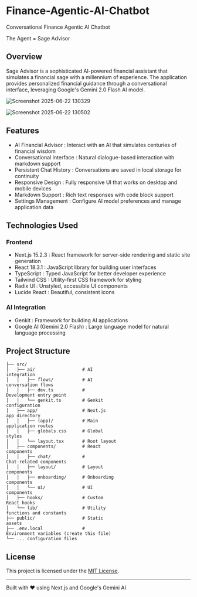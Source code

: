 # Finance-Agentic-AI-Chatbot
Conversational Finance Agentic AI Chatbot

The Agent = Sage Advisor
## Overview
Sage Advisor is a sophisticated AI-powered financial assistant that simulates a financial sage with a millennium of experience. The application provides personalized financial guidance through a conversational interface, leveraging Google's Gemini 2.0 Flash AI model.

![Screenshot 2025-06-22 130329](https://github.com/user-attachments/assets/354416e0-3884-4c87-ad20-a3a14011a68b)

![Screenshot 2025-06-22 130502](https://github.com/user-attachments/assets/7db79277-5444-466f-a1d2-2d3095beb7a2)



## Features
- AI Financial Advisor : Interact with an AI that simulates centuries of financial wisdom
- Conversational Interface : Natural dialogue-based interaction with markdown support
- Persistent Chat History : Conversations are saved in local storage for continuity
- Responsive Design : Fully responsive UI that works on desktop and mobile devices
- Markdown Support : Rich text responses with code block support
- Settings Management : Configure AI model preferences and manage application data

## Technologies Used
### Frontend
- Next.js 15.2.3 : React framework for server-side rendering and static site generation
- React 18.3.1 : JavaScript library for building user interfaces
- TypeScript : Typed JavaScript for better developer experience
- Tailwind CSS : Utility-first CSS framework for styling
- Radix UI : Unstyled, accessible UI components
- Lucide React : Beautiful, consistent icons
### AI Integration
- Genkit : Framework for building AI applications
- Google AI (Gemini 2.0 Flash) : Large language model for natural language processing

## Project Structure
```
├── src/
│   ├── ai/                  # AI 
integration
│   │   ├── flows/           # AI 
conversation flows
│   │   ├── dev.ts           # 
Development entry point
│   │   └── genkit.ts        # Genkit 
configuration
│   ├── app/                 # Next.js 
app directory
│   │   ├── (app)/           # Main 
application routes
│   │   ├── globals.css      # Global 
styles
│   │   └── layout.tsx       # Root layout
│   ├── components/          # React 
components
│   │   ├── chat/            # 
Chat-related components
│   │   ├── layout/          # Layout 
components
│   │   ├── onboarding/      # Onboarding 
components
│   │   └── ui/              # UI 
components
│   ├── hooks/               # Custom 
React hooks
│   └── lib/                 # Utility 
functions and constants
├── public/                  # Static 
assets
├── .env.local               # 
Environment variables (create this file)
└── ... configuration files
```

## License
This project is licensed under the [MIT License](LICENSE).

---
Built with ❤️ using Next.js and Google's Gemini AI
